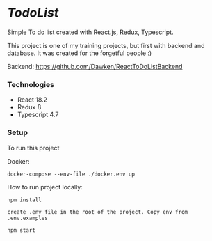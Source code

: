 # _**TodoList**_ 

Simple To do list created with React.js, Redux, Typescript.

This project is one of my training projects, but first with backend and database. It was created for the forgetful people :)

Backend: https://github.com/Dawken/ReactToDoListBackend
### **Technologies**

- React 18.2
- Redux 8
- Typescript 4.7


### **Setup**
To run this project

Docker:

`docker-compose --env-file ./docker.env up`

How to run project locally:

`npm install`

`create .env file in the root of the project. Copy env from .env.examples`

`npm start`